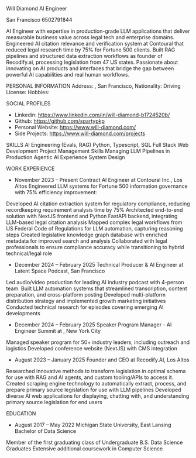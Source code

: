 Will Diamond
AI Engineer

San Francisco
6502791844

AI Engineer with expertise in production-grade LLM applications that deliver measurable business value across legal tech and enterprise domains. Engineered AI citation relevance and verification system at Contoural that reduced legal research time by 75% for Fortune 500 clients. Built RAG pipelines and structured data extraction workflows as founder of Recodify.ai, processing legislation from 47 US states. Passionate about innovating on AI products and interfaces that bridge the gap between powerful AI capabilities and real human workflows.

PERSONAL INFORMATION
  Address: , San Francisco, 
  Nationality: 
  Driving License: 
  Hobbies: 

SOCIAL PROFILES
  * Linkedin: https://www.linkedin.com/in/will-diamond-b1724520b/
  * Github: https://github.com/spartypkp
  * Personal Website: https://www.will-diamond.com/
  * Side Projects: https://www.will-diamond.com/projects

SKILLS
  AI Engineering (Evals, RAG)
  Python, Typescript, SQL
  Full Stack Web Development
  Project Management Skills
   Managing LLM Pipelines in Production
  Agentic AI Experience
  System Design

WORK EXPERIENCE
  * November 2023 – Present
    Contract AI Engineer at Contoural Inc., Los Altos
      Engineered LLM systems for Fortune 500 information governance with 75% efficiency improvement:

  Developed AI citation extraction system for regulatory compliance, reducing recordkeeping requirement analysis time by 75%
  Architected end-to-end solution with NextJS frontend and Python FastAPI backend, integrating LLM-based legal citation analysis
  Mapped complex legal workflows from US Federal Code of Regulations for LLM automation, capturing reasoning steps
  Created legislative knowledge graph database with enriched metadata for improved search and analysis
  Collaborated with legal professionals to ensure compliance accuracy while transitioning to hybrid technical/legal role


  * December 2024 – February 2025
    Technical Producer &amp; AI Engineer at Latent Space Podcast, San Francisco
      

  Led audio/video production for leading AI industry podcast with 4-person team
   Built LLM automation systems that streamlined transcription, content preparation, and cross-platform posting
  Developed multi-platform distribution strategy and implemented growth marketing initiatives
  Conducted technical research for episodes covering emerging AI developments


  * December 2024 – February 2025
    Speaker Program Manager - AI Engineer Summit at , New York City
      
  Managed speaker program for 50+ industry leaders, including outreach and logistics
  Developed conference website (NextJS) with CMS integration


  * August 2023 – January 2025
    Founder and CEO at Recodify.AI, Los Altos
      
  Researched innovative methods to transform legislation in optimal schema for use with RAG and AI agents, and custom tooling/APIs to access it.
  Created scraping engine technology to automatically extract, process, and prepare primary source legislation for use with LLM pipelines
  Developed diverse AI web applications for displaying, chatting with, and understanding primary source legislation for end users



EDUCATION
  * August 2017 – May 2022
    Michigan State University, East Lansing Bachelor of Data Science

    
  Member of the first graduating class of Undergraduate B.S. Data Science Graduates
  Extensive additional coursework in Computer Science


